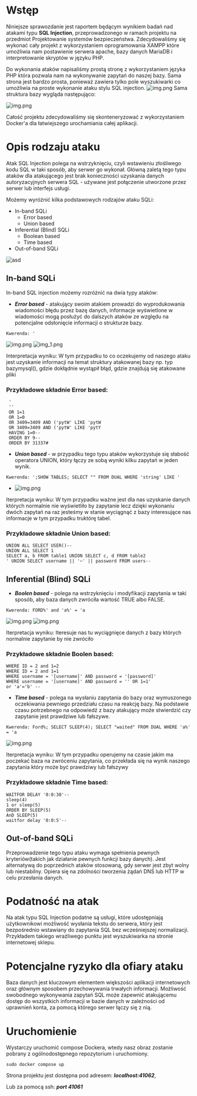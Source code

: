 # Wstęp

Niniejsze sprawozdanie jest raportem będącym wynikiem badań nad atakami typu **SQL Injection**, przeprowadzonego
w ramach projektu na przedmiot Projektowanie systemów bezpieczeństwa. Zdecydowaliśmy się wykonać
cały projekt z wykorzystaniem oprogramowania XAMPP które umożliwia nam postawienie serwera apache,
bazy danych MariaDB i interpretowanie skryptów w języku PHP.

Do wykonania ataków napisaliśmy prostą stronę z wykorzystaniem języka PHP która pozwala nam na wykonywanie
zapytań do naszej bazy. Sama strona jest bardzo prosta, ponieważ zawiera tylko pole wyszukiwarki co umożliwia 
na proste wykonanie ataku stylu SQL injection.
![img.png](Utilities/site.png)
Sama struktura bazy wygląda następująco:

![img.png](Utilities/database_ER_diagram.png)

Całość projektu zdecydowaliśmy się skonteneryzować z wykorzystaniem Docker'a dla łatwiejszego 
urochamiania całej aplikacji.

# Opis rodzaju ataku

Atak SQL Injection polega na wstrzyknięciu, czyli wstawieniu złośliwego kodu SQL w taki sposób, aby serwer go wykonał. Główną zaletą tego typu ataków dla atakującego jest brak konieczności uzyskania danych autoryzacyjnych serwera SQL - używane jest połączenie utworzone przez serwer lub interfejs usługi.

Możemy wyróżnić kilka podstawowych rodzajów ataku SQLi:
 
 - In-band SQLi
    - Error based
    - Union based
 - Inferential (Blind) SQLi
    - Boolean based
    - Time based
- Out-of-band SQLi

![asd](Utilities/SQLi-attack-types.png)

## In-band SQLi
In-band SQL injection możemy rozróżnić na dwia typy ataków:

- ***Error based*** - atakujący swoim atakiem prowadzi do wyprodukowania wiadomości błędu przez bazę danych, informacje wyświetlone w wiadomości mogą posłużyć do dalszych ataków ze względu na potencjalne odsłonięcie informacji o strukturze bazy.
```
Kwerenda: '
```
![img.png](Utilities/error_based_1.png)
![img_1.png](Utilities/error_based_2.png)

Interpretacja wyniku: W tym przypadku to co oczekujemy od naszego ataku jest uzyskanie informacji na temat
struktury atakowanej bazy np. typ bazymysql(), gdzie dokłądnie wystąpił błąd, gdzie znajdują się
atakowane pliki

### Przykładowe składnie Error based:
```
 ' 
 ''
 OR 1=1
 OR 1=0
 OR 3409=3409 AND ('pytW' LIKE 'pytW
 OR 3409=3409 AND ('pytW' LIKE 'pytY
 HAVING 1=0--
 ORDER BY 9-- 
 ORDER BY 31337#
```
- ***Union based*** - w przypadku tego typu ataków wykorzystuje się słabość operatora UNION, który łączy ze sobą wyniki kilku zapytań w jeden wynik.
```
Kwerenda: ';SHOW TABLES; SELECT "" FROM DUAL WHERE 'string' LIKE '
```
- ![img.png](Utilities/img.png)

Iterpretacja wyniku: W tym przypadku ważne jest dla nas uzyskanie danych których normalnie nie wyświetliło by zapytanie
lecz dzięki wykonaniu dwóch zapytań na raz jesteśmy w stanie wyciągnąć z bazy interesujące nas informacje w tym przypadku
truktórę tabel.

### Przykładowe składnie Union based:
```
UNION ALL SELECT USER()-- 
UNION ALL SELECT 1
SELECT a, b FROM table1 UNION SELECT c, d FROM table2
' UNION SELECT username || '~' || password FROM users--
```
## Inferential (Blind) SQLi

- ***Boolen based*** - polega na wstrzyknięciu i modyfikacji zapytania w taki sposób, aby baza danych zwróciła wartość TRUE albo FALSE.
```
Kwerenda: FORD%' and 'a%' = 'a
```
![img.png](Utilities/boolen_1.png)
![img.png](Utilities/boolen_2.png)

Iterpretacja wyniku: Iteresuje nas tu wyciągnięce danych z bazy których normalnie zapytanie by nie zwróciło

### Przykładowe składnie Boolen based:
```
WHERE ID = 2 and 1=2
WHERE ID = 2 and 1=1
WHERE username = '[username]' AND password = '[password]'
WHERE username = '[username]' AND password = '' OR 1=1'
or 'a'='b' --
```
- ***Time based*** - polega na wysłaniu zapytania do bazy oraz wymuszonego oczekiwania pewniego przedziału czasu na reakcję bazy. Na podstawie czasu potrzebnego na odpowiedź z bazy atakujący może stwierdzić czy zapytanie jest prawdziwe lub fałszywe.
```
Kwerenda: Ford%; SELECT SLEEP(4); SELECT "waited" FROM DUAL WHERE 'a%' = 'a
```
![img.png](Utilities/sleep.png)

Iterpretacja wyniku: W tym przypadku operujemy na czasie jakim ma poczekać baza na zwróceniu zapytania, co przekłada się na wynik naszego zapytania który może być prawdziwy lub fałszywy

### Przykładowe składnie Time based:
```
WAITFOR DELAY '0:0:30'--
sleep(4)
1 or sleep(5)
ORDER BY SLEEP(5)
AnD SLEEP(5)
waitfor delay '0:0:5'--
```

## Out-of-band SQLi

Przeprowadzenie tego typu ataku wymaga spełnienia pewnych kryteriów(takich jak działanie pewnych funkcji bazy danych). Jest alternatywą do poprzednich ataków stosowaną, gdy serwer jest zbyt wolny lub niestabilny. Opiera się na zdolności tworzenia żądań DNS lub HTTP w celu przesłania danych.

# Podatność na atak

Na atak typu SQL Injection podatne są usługi, które udostępniają użytkownikowi możliwość wysłania tekstu do serwera, który jest bezpośrednio wstawiany do zapytania SQL bez wcześniejszej normalizacji. Przykładem takiego wrażliwego punktu jest wyszukiwarka na stronie internetowej sklepu.

# Potencjalne ryzyko dla ofiary ataku

Baza danych jest kluczowym elementem większości aplikacji internetowych oraz głównym sposobem przechowywania trwałych informacji. Możliwość swobodnego wykonywania zapytań SQL może zapewnić atakującemu dostęp do wszystkich informacji w bazie danych w zależności od uprawnień konta, za pomocą którego serwer łączy się z nią.

# Uruchomienie
Wystarczy uruchomić compose Dockera, wtedy nasz obraz zostanie pobrany z ogólnodostępnego repozytorium i uruchomiony.
```console
sudo docker compose up
```
Strona projektu jest dostępna pod adresem: ***localhost:41062***,

Lub za pomocą ssh: ***port 41061***